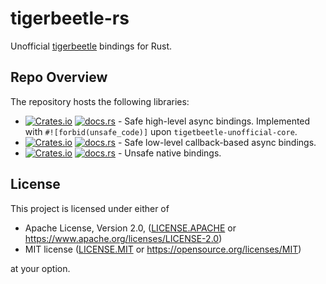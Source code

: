 # tigerbeetle-rs

Unofficial [tigerbeetle] bindings for Rust.

## Repo Overview

The repository hosts the following libraries:

 * [![Crates.io](https://img.shields.io/crates/v/tigerbeetle-unofficial.svg?label=tigerbeetle-unofficial)](https://crates.io/crates/tigerbeetle-unofficial)
   [![docs.rs](https://docs.rs/tigerbeetle-unofficial/badge.svg)](https://docs.rs/tigerbeetle-unofficial/) - Safe high-level async bindings. Implemented with `#![forbid(unsafe_code)]` upon `tigetbeetle-unofficial-core`.
 * [![Crates.io](https://img.shields.io/crates/v/tigetbeetle-unofficial-core.svg?label=tigetbeetle-unofficial-core)](https://crates.io/crates/tigetbeetle-unofficial-core)
   [![docs.rs](https://docs.rs/tigetbeetle-unofficial-core/badge.svg)](https://docs.rs/tigetbeetle-unofficial-core/) - Safe low-level callback-based async bindings.
 * [![Crates.io](https://img.shields.io/crates/v/tigetbeetle-unofficial-sys.svg?label=tigetbeetle-unofficial-sys)](https://crates.io/crates/tigetbeetle-unofficial-sys)
   [![docs.rs](https://docs.rs/tigetbeetle-unofficial-sys/badge.svg)](https://docs.rs/tigetbeetle-unofficial-sys/) - Unsafe native bindings.

## License

This project is licensed under either of

 * Apache License, Version 2.0, ([LICENSE.APACHE](LICENSE.APACHE) or
   https://www.apache.org/licenses/LICENSE-2.0)
 * MIT license ([LICENSE.MIT](LICENSE.MIT) or
   https://opensource.org/licenses/MIT)

at your option.

[tigerbeetle]: https://tigerbeetle.com/
